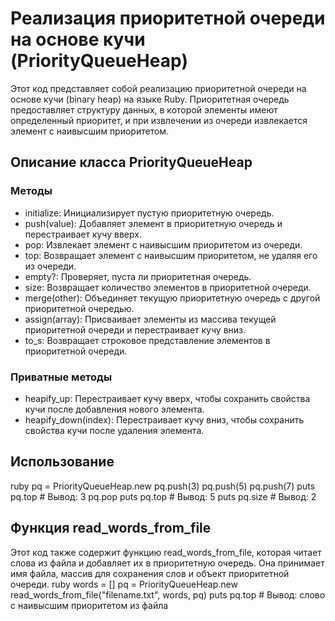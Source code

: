 # Реализация приоритетной очереди на основе кучи (PriorityQueueHeap)

Этот код представляет собой реализацию приоритетной очереди на основе кучи (binary heap) на языке Ruby. 
Приоритетная очередь предоставляет структуру данных, в которой элементы имеют определенный приоритет, и при извлечении из очереди извлекается элемент с наивысшим приоритетом.

## Описание класса PriorityQueueHeap

### Методы
- initialize: Инициализирует пустую приоритетную очередь.
- push(value): Добавляет элемент в приоритетную очередь и перестраивает кучу вверх.
- pop: Извлекает элемент с наивысшим приоритетом из очереди.
- top: Возвращает элемент с наивысшим приоритетом, не удаляя его из очереди.
- empty?: Проверяет, пуста ли приоритетная очередь.
- size: Возвращает количество элементов в приоритетной очереди.
- merge(other): Объединяет текущую приоритетную очередь с другой приоритетной очередью.
- assign(array): Присваивает элементы из массива текущей приоритетной очереди и перестраивает кучу вниз.
- to_s: Возвращает строковое представление элементов в приоритетной очереди.

### Приватные методы
- heapify_up: Перестраивает кучу вверх, чтобы сохранить свойства кучи после добавления нового элемента.
- heapify_down(index): Перестраивает кучу вниз, чтобы сохранить свойства кучи после удаления элемента.

## Использование
ruby
pq = PriorityQueueHeap.new
pq.push(3)
pq.push(5)
pq.push(7)
puts pq.top  # Вывод: 3
pq.pop
puts pq.top  # Вывод: 5
puts pq.size  # Вывод: 2

## Функция read_words_from_file
Этот код также содержит функцию read_words_from_file, которая читает слова из файла и добавляет их в приоритетную очередь. Она принимает имя файла, массив для сохранения слов и объект приоритетной очереди.
ruby
words = []
pq = PriorityQueueHeap.new
read_words_from_file("filename.txt", words, pq)
puts pq.top  # Вывод: слово с наивысшим приоритетом из файла
